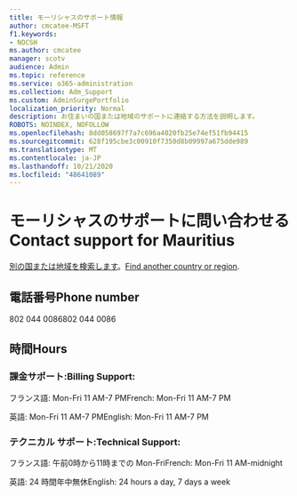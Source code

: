 ```yaml
---
title: モーリシャスのサポート情報
author: cmcatee-MSFT
f1.keywords:
- NOCSH
ms.author: cmcatee
manager: scotv
audience: Admin
ms.topic: reference
ms.service: o365-administration
ms.collection: Adm_Support
ms.custom: AdminSurgePortfolio
localization_priority: Normal
description: お住まいの国または地域のサポートに連絡する方法を説明します。
ROBOTS: NOINDEX, NOFOLLOW
ms.openlocfilehash: 8dd058697f7a7c696a4020fb25e74ef51fb94415
ms.sourcegitcommit: 628f195cbe3c00910f7350d8b09997a675dde989
ms.translationtype: MT
ms.contentlocale: ja-JP
ms.lasthandoff: 10/21/2020
ms.locfileid: "48641089"
---
```

# <a name="contact-support-for-mauritius"></a><span data-ttu-id="52815-103">モーリシャスのサポートに問い合わせる</span><span class="sxs-lookup"><span data-stu-id="52815-103">Contact support for Mauritius</span></span>

<span data-ttu-id="52815-104">[別の国または地域を検索します](../contact-support-for-business-products.md)。</span><span class="sxs-lookup"><span data-stu-id="52815-104">[Find another country or region](../contact-support-for-business-products.md).</span></span>

## <a name="phone-number"></a><span data-ttu-id="52815-105">電話番号</span><span class="sxs-lookup"><span data-stu-id="52815-105">Phone number</span></span>
<span data-ttu-id="52815-106">802 044 0086</span><span class="sxs-lookup"><span data-stu-id="52815-106">802 044 0086</span></span>

## <a name="hours"></a><span data-ttu-id="52815-107">時間</span><span class="sxs-lookup"><span data-stu-id="52815-107">Hours</span></span>
### <a name="billing-support"></a><span data-ttu-id="52815-108">課金サポート:</span><span class="sxs-lookup"><span data-stu-id="52815-108">Billing Support:</span></span>

<span data-ttu-id="52815-109">フランス語: Mon-Fri 11 AM-7 PM</span><span class="sxs-lookup"><span data-stu-id="52815-109">French: Mon-Fri 11 AM-7 PM</span></span>

<span data-ttu-id="52815-110">英語: Mon-Fri 11 AM-7 PM</span><span class="sxs-lookup"><span data-stu-id="52815-110">English: Mon-Fri 11 AM-7 PM</span></span>

### <a name="technical-support"></a><span data-ttu-id="52815-111">テクニカル サポート:</span><span class="sxs-lookup"><span data-stu-id="52815-111">Technical Support:</span></span>

<span data-ttu-id="52815-112">フランス語: 午前0時から11時までの Mon-Fri</span><span class="sxs-lookup"><span data-stu-id="52815-112">French: Mon-Fri 11 AM-midnight</span></span>

<span data-ttu-id="52815-113">英語: 24 時間年中無休</span><span class="sxs-lookup"><span data-stu-id="52815-113">English: 24 hours a day, 7 days a week</span></span>
